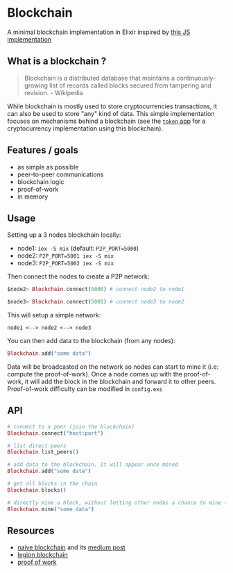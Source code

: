 # Blockchain

A minimal blockchain implementation in Elixir inspired by [this JS implementation](https://github.com/lhartikk/naivechain)

## What is a blockchain ?

> Blockchain is a distributed database that maintains a continuously-growing list of records called blocks secured from tampering and revision. - Wikipedia

While blockchain is mostly used to store cryptocurrencies transactions, it can also be used to store "any" kind of data. This simple implementation focuses on mechanisms behind a blockchain (see the [`token` app](../token/README.md) for a cryptocurrency implementation using this blockchain).

## Features / goals

- as simple as possible
- peer-to-peer communications
- blockchain logic
- proof-of-work
- in memory

## Usage

Setting up a 3 nodes blockchain locally:

- node1: `iex -S mix` (default: `P2P_PORT=5000`)
- node2: `P2P_PORT=5001 iex -S mix`
- node3: `P2P_PORT=5002 iex -S mix`

Then connect the nodes to create a P2P network:

```elixir
$node2> Blockchain.connect(5000) # connect node2 to node1

$node3> Blockchain.connect(5001) # connect node3 to node2
```

This will setup a simple network: 

```
node1 <--> node2 <--> node3
```

You can then add data to the blockchain (from any nodes):

```elixir
Blockchain.add("some data")
```

Data will be broadcasted on the network so nodes can start to mine it (i.e: compute the proof-of-work). Once a node comes up with the proof-of-work,
it will add the block in the blockchain and forward it to other peers. Proof-of-work difficulty can be modified in `config.exs`

## API

```elixir
# connect to a peer (join the blockchain)
Blockchain.connect("host:port")

# list direct peers
Blockchain.list_peers()         

# add data to the blockchain. It will appear once mined
Blockchain.add("some data")     

# get all blocks in the chain
Blockchain.blocks()             

# directly mine a block, without letting other nodes a chance to mine the block (mostly used for testing)
Blockchain.mine("some data")    
```

## Resources

- [naive blockchain](https://github.com/lhartikk/naivechain) and its [medium post](https://medium.com/@lhartikk/a-blockchain-in-200-lines-of-code-963cc1cc0e54#.dttbm9afr5)
- [legion blockchain](https://github.com/aviaviavi/legion)
- [proof of work](https://en.bitcoin.it/wiki/Proof_of_work)
